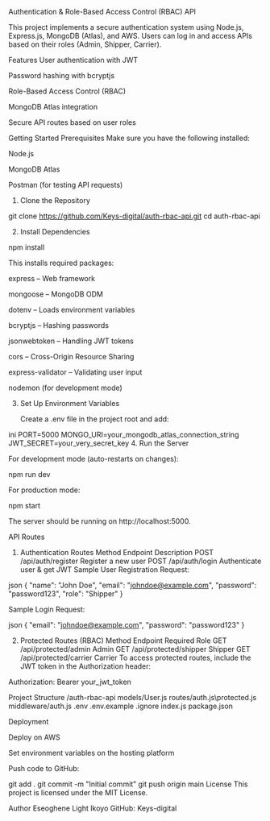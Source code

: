 Authentication & Role-Based Access Control (RBAC) API

This project implements a secure authentication system using Node.js, Express.js, MongoDB (Atlas), and AWS. Users can log in and access APIs based on their roles (Admin, Shipper, Carrier).

Features
User authentication with JWT

Password hashing with bcryptjs

Role-Based Access Control (RBAC)

MongoDB Atlas integration

Secure API routes based on user roles

Getting Started
Prerequisites
Make sure you have the following installed:

Node.js

MongoDB Atlas

Postman (for testing API requests)

1. Clone the Repository

git clone https://github.com/Keys-digital/auth-rbac-api.git
cd auth-rbac-api

2. Install Dependencies

npm install

This installs required packages:

express – Web framework

mongoose – MongoDB ODM

dotenv – Loads environment variables

bcryptjs – Hashing passwords

jsonwebtoken – Handling JWT tokens

cors – Cross-Origin Resource Sharing

express-validator – Validating user input

nodemon (for development mode)

3. Set Up Environment Variables

   Create a .env file in the project root and add:

ini
PORT=5000
MONGO_URI=your_mongodb_atlas_connection_string
JWT_SECRET=your_very_secret_key 4. Run the Server

For development mode (auto-restarts on changes):

npm run dev

For production mode:

npm start

The server should be running on http://localhost:5000.

API Routes

1. Authentication Routes
   Method Endpoint Description
   POST /api/auth/register Register a new user
   POST /api/auth/login Authenticate user & get JWT
   Sample User Registration Request:

json
{
"name": "John Doe",
"email": "johndoe@example.com",
"password": "password123",
"role": "Shipper"
}

Sample Login Request:

json
{
"email": "johndoe@example.com",
"password": "password123"
}

2. Protected Routes (RBAC)
   Method Endpoint Required Role
   GET /api/protected/admin Admin
   GET /api/protected/shipper Shipper
   GET /api/protected/carrier Carrier
   To access protected routes, include the JWT token in the Authorization header:

Authorization: Bearer your_jwt_token

Project Structure
/auth-rbac-api
models/User.js
routes/auth.js\protected.js
middleware/auth.js .env
.env.example
.ignore
index.js
package.json

Deployment

Deploy on AWS

Set environment variables on the hosting platform

Push code to GitHub:

git add .
git commit -m "Initial commit"
git push origin main
License
This project is licensed under the MIT License.

Author
Eseoghene Light Ikoyo
GitHub: Keys-digital
